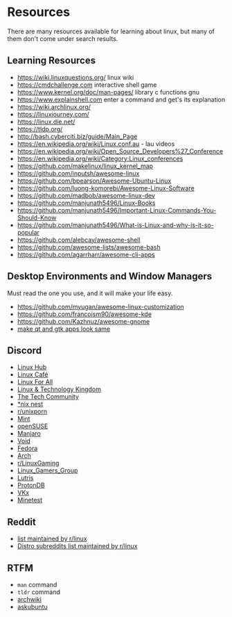 # Resources

There are many resources available for learning about linux,
but many of them don't come under search results.

## Learning Resources

- <https://wiki.linuxquestions.org/> linux wiki
- <https://cmdchallenge.com> interactive shell game
- <https://www.kernel.org/doc/man-pages/> library c functions gnu
- <https://www.explainshell.com> enter a command and get's its explanation
- <https://wiki.archlinux.org/>
- <https://linuxjourney.com/>
- <https://linux.die.net/>
- <https://tldp.org/>
- <http://bash.cyberciti.biz/guide/Main_Page>
- <https://en.wikipedia.org/wiki/Linux.conf.au> - lau videos
- <https://en.wikipedia.org/wiki/Open_Source_Developers%27_Conference>
- <https://en.wikipedia.org/wiki/Category:Linux_conferences>
- <https://github.com/makelinux/linux_kernel_map>
- <https://github.com/inputsh/awesome-linux>
- <https://github.com/bpearson/Awesome-Ubuntu-Linux>
- <https://github.com/luong-komorebi/Awesome-Linux-Software>
- <https://github.com/madbob/awesome-linux-dev>
- <https://github.com/manjunath5496/Linux-Books>
- <https://github.com/manjunath5496/Important-Linux-Commands-You-Should-Know>
- <https://github.com/manjunath5496/What-is-Linux-and-why-is-it-so-popular>
- <https://github.com/alebcay/awesome-shell>
- <https://github.com/awesome-lists/awesome-bash>
- <https://github.com/agarrharr/awesome-cli-apps>

## Desktop Environments and Window Managers

Must read the one you use, and it will make your life easy.

- <https://github.com/myugan/awesome-linux-customization>
- <https://github.com/francoism90/awesome-kde>
- <https://github.com/Kazhnuz/awesome-gnome>
- [make qt and gtk apps look same](https://wiki.archlinux.org/index.php/Uniform_look_for_Qt_and_GTK_applications)

## Discord

- [Linux Hub](https://discord.gg/8MdKWGn)
- [Linux Café](https://discord.gg/9pfb5ZB)
- [Linux For All](https://discord.gg/gewCYyN)
- [Linux & Technology Kingdom](https://discord.gg/5ygn9EY)
- [The Tech Community](https://discord.gg/uuKtzCw)
- [\*nix nest](https://discord.gg/svhXktFkAG)
- [r/unixporn](https://discord.gg/TnJ4h5K)
- [Mint](https://discord.gg/EVVtPpw)
- [openSUSE](https://discord.gg/opensuse)
- [Manjaro](https://discord.gg/JxnQTkJhFU)
- [Void](https://discord.gg/6XUn5H3)
- [Fedora](https://discord.gg/fedora)
- [Arch](https://discord.gg/MrhPdhn)
- [r/LinuxGaming](https://discord.gg/linuxgaming)
- [Linux_Gamers_Group](https://discord.gg/ZfsCU8z)
- [Lutris](https://discord.gg/Pnt5CuY)
- [ProtonDB](https://discord.gg/uuwK9EV)
- [VKx](https://discord.gg/usAgsbK)
- [Minetest](https://discord.gg/6W84ytH)

## Reddit

- [list maintained by r/linux](https://www.reddit.com/r/linux/wiki/index)
- [Distro subreddits list maintained by r/linux](https://www.reddit.com/r/linux/comments/gc1wmr/list_of_largest_linux_distro_subreddits/)

## RTFM

- `man` command
- `tldr` command
- [archwiki](https://wiki.archlinux.org/)
- [askubuntu](https://askubuntu.com/)
